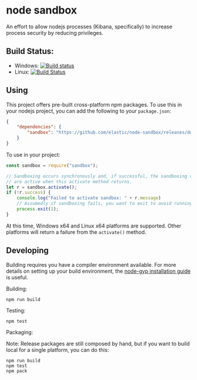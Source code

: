 # node sandbox

An effort to allow nodejs processes (Kibana, specifically) to increase process security by reducing privileges.

## Build Status: 

* Windows: [![Build status](https://ci.appveyor.com/api/projects/status/677is5ga43sw0hs4?svg=true)](https://ci.appveyor.com/project/jordansissel/node-sandbox)
* Linux: [![Build Status](https://travis-ci.org/elastic/node-sandbox.svg?branch=master)](https://travis-ci.org/elastic/node-sandbox)

## Using

This project offers pre-built cross-platform npm packages. To use this in your nodejs project, you can add the following to your `package.json`:

```json
{
    "dependencies": {
        "sandbox": "https://github.com/elastic/node-sandbox/releases/download/v0.0.1/sandbox-0.0.1.tgz"
    }
}
```

To use in your project:

```javascript
const sandbox = require("sandbox");

// Sandboxing occurs synchronously and, if successful, the sandboxing controls
// are active when this activate method returns.
let r = sandbox.activate();
if (!r.success) {
    console.log("Failed to activate sandbox: " + r.message)
    // Assumedly if sandboxing fails, you want to exit to avoid running without sandbox protections.
    process.exit(1);
}
```

At this time, Windows x64 and Linux x64 platforms are supported. Other platforms will return a failure from the `activate()` method.


## Developing

Building requires you have a compiler environment available. For more details on setting up your build environment, the [node-gyp installation guide](https://github.com/nodejs/node-gyp#installation) is useful.

Building:

```
npm run build
```

Testing:

```
npm test
```

Packaging:

Note: Release packages are still composed by hand, but if you want to build local for a single platform, you can do this:

```
npm run build
npm test
npm pack
```